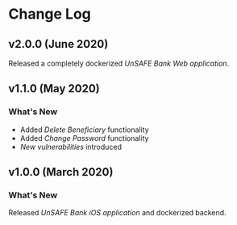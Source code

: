 # Change Log

## v2.0.0 (June 2020)

Released a completely dockerized _UnSAFE Bank Web application_.

## v1.1.0 (May 2020)

### What's New

* Added _Delete Beneficiary_ functionality
* Added _Change Password_ functionality
* _New vulnerabilities_ introduced

## v1.0.0 (March 2020)

### What's New

Released _UnSAFE Bank iOS application_ and dockerized backend.
